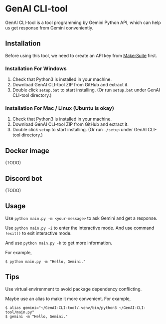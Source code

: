 # GenAI CLI-tool

GenAI CLI-tool is a tool programming by Gemini Python API, which can help us get response from Gemini conveniently.

## Installation

Before using this tool, we need to create an API key from [MakerSuite](https://makersuite.google.com/app/apikey) first.

### Installation For Windows

1. Check that Python3 is installed in your machine.
2. Download GenAI CLI-tool ZIP from GitHub and extract it.
3. Double click `setup.bat` to start installing. (Or run `setup.bat` under GenAI CLI-tool directory.)

### Installation For Mac / Linux (Ubuntu is okay)

1. Check that Python3 is installed in your machine.
2. Download GenAI CLI-tool ZIP from GitHub and extract it.
3. Double click `setup` to start installing. (Or run `./setup` under GenAI CLI-tool directory.)

## Docker image

(TODO)

## Discord bot

(TODO)

## Usage

Use `python main.py -m <your-message>` to ask Gemini and get a response.

Use `python main.py -i` to enter the interactive mode. And use command `!exit()` to exit interactive mode.

And use `python main.py -h` to get more information.

For example,

```
$ python main.py -m "Hello, Gemini."
```

## Tips

Use virtual envirenment to avoid package dependency conflicting.

Maybe use an alias to make it more convenient. For example,

```
$ alias gemini="~/GenAI-CLI-tool/.venv/bin/python3 ~/GenAI-CLI-tool/main.py"
$ gemini -m "Hello, Gemini."
```
